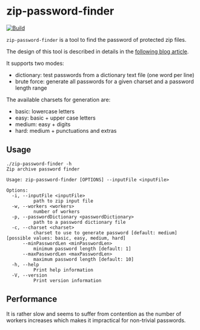 # zip-password-finder
[![Build](https://github.com/agourlay/zip-password-finder/actions/workflows/ci.yml/badge.svg)](https://github.com/agourlay/zip-password-finder/actions/workflows/ci.yml)

`zip-password-finder` is a tool to find the password of protected zip files.

The design of this tool is described in details in the [following blog article](https://agourlay.github.io/brute-forcing-protected-zip-rust/).

It supports two modes:

- dictionary: test passwords from a dictionary text file (one word per line)
- brute force: generate all passwords for a given charset and a password length range

The available charsets for generation are:

- basic: lowercase letters
- easy: basic + upper case letters
- medium: easy + digits
- hard: medium + punctuations and extras

## Usage

```
./zip-password-finder -h
Zip archive password finder

Usage: zip-password-finder [OPTIONS] --inputFile <inputFile>

Options:
  -i, --inputFile <inputFile>
          path to zip input file
  -w, --workers <workers>
          number of workers
  -p, --passwordDictionary <passwordDictionary>
          path to a password dictionary file
  -c, --charset <charset>
          charset to use to generate password [default: medium] [possible values: basic, easy, medium, hard]
      --minPasswordLen <minPasswordLen>
          minimum password length [default: 1]
      --maxPasswordLen <maxPasswordLen>
          maximum password length [default: 10]
  -h, --help
          Print help information
  -V, --version
          Print version information
```

## Performance

It is rather slow and seems to suffer from contention as the number of workers increases which makes it impractical for non-trivial passwords.